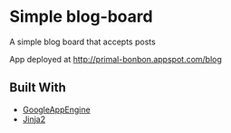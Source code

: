# Simple blog-board

A simple blog board that accepts posts

App deployed at http://primal-bonbon.appspot.com/blog

## Built With

* [GoogleAppEngine](https://cloud.google.com/appengine/)
* [Jinja2](http://jinja.pocoo.org/)

